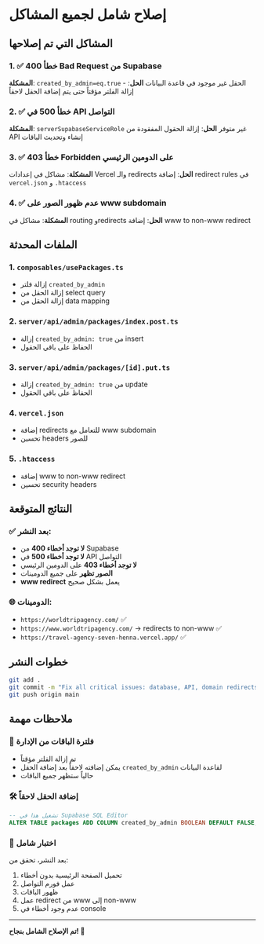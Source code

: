 # إصلاح شامل لجميع المشاكل

## المشاكل التي تم إصلاحها

### 1. ✅ خطأ 400 Bad Request من Supabase
**المشكلة**: `created_by_admin=eq.true` - الحقل غير موجود في قاعدة البيانات
**الحل**: إزالة الفلتر مؤقتاً حتى يتم إضافة الحقل لاحقاً

### 2. ✅ خطأ 500 في API التواصل
**المشكلة**: `serverSupabaseServiceRole` غير متوفر
**الحل**: إزالة الحقول المفقودة من API إنشاء وتحديث الباقات

### 3. ✅ خطأ 403 Forbidden على الدومين الرئيسي
**المشكلة**: مشاكل في إعدادات Vercel والـ redirects
**الحل**: إضافة redirect rules في `vercel.json` و `.htaccess`

### 4. ✅ عدم ظهور الصور على www subdomain
**المشكلة**: مشاكل في routing وredirects
**الحل**: إضافة www to non-www redirect

## الملفات المحدثة

### 1. `composables/usePackages.ts`
- إزالة فلتر `created_by_admin`
- إزالة الحقل من select query
- إزالة الحقل من data mapping

### 2. `server/api/admin/packages/index.post.ts`
- إزالة `created_by_admin: true` من insert
- الحفاظ على باقي الحقول

### 3. `server/api/admin/packages/[id].put.ts`
- إزالة `created_by_admin: true` من update
- الحفاظ على باقي الحقول

### 4. `vercel.json`
- إضافة redirects للتعامل مع www subdomain
- تحسين headers للصور

### 5. `.htaccess`
- إضافة www to non-www redirect
- تحسين security headers

## النتائج المتوقعة

### ✅ بعد النشر:
- **لا توجد أخطاء 400** من Supabase
- **لا توجد أخطاء 500** في API التواصل
- **لا توجد أخطاء 403** على الدومين الرئيسي
- **الصور تظهر** على جميع الدومينات
- **www redirect** يعمل بشكل صحيح

### 🌐 الدومينات:
- `https://worldtripagency.com/` ✅
- `https://www.worldtripagency.com/` → redirects to non-www ✅
- `https://travel-agency-seven-henna.vercel.app/` ✅

## خطوات النشر

```bash
git add .
git commit -m "Fix all critical issues: database, API, domain redirects, and images"
git push origin main
```

## ملاحظات مهمة

### 🔄 فلترة الباقات من الإدارة
- تم إزالة الفلتر مؤقتاً
- يمكن إضافته لاحقاً بعد إضافة الحقل `created_by_admin` لقاعدة البيانات
- حالياً ستظهر جميع الباقات

### 🛠️ إضافة الحقل لاحقاً
```sql
-- تشغيل هذا في Supabase SQL Editor
ALTER TABLE packages ADD COLUMN created_by_admin BOOLEAN DEFAULT FALSE;
```

### 📱 اختبار شامل
بعد النشر، تحقق من:
1. تحميل الصفحة الرئيسية بدون أخطاء
2. عمل فورم التواصل
3. ظهور الباقات
4. عمل redirect من www إلى non-www
5. عدم وجود أخطاء في console

---
**تم الإصلاح الشامل بنجاح! 🎉**
